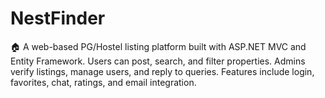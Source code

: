 # NestFinder
 🏠  A web-based PG/Hostel listing platform built with ASP.NET MVC and Entity Framework. Users can post, search, and filter properties. Admins verify listings, manage users, and reply to queries. Features include login, favorites, chat, ratings, and email integration.
